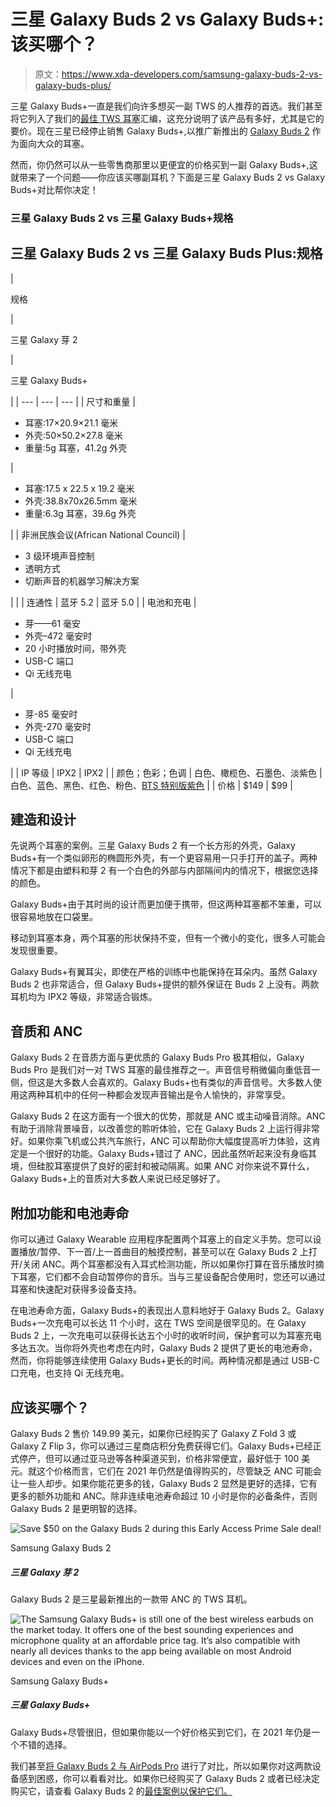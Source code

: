 # 三星 Galaxy Buds 2 vs Galaxy Buds+:该买哪个？

> 原文：<https://www.xda-developers.com/samsung-galaxy-buds-2-vs-galaxy-buds-plus/>

三星 Galaxy Buds+一直是我们向许多想买一副 TWS 的人推荐的首选。我们甚至将它列入了我们的[最佳 TWS 耳塞](https://www.xda-developers.com/best-wireless-earbuds/)汇编，这充分说明了该产品有多好，尤其是它的要价。现在三星已经停止销售 Galaxy Buds+,以推广新推出的 [Galaxy Buds 2](https://www.xda-developers.com/samsung-galaxy-buds-2/) 作为面向大众的耳塞。

然而，你仍然可以从一些零售商那里以更便宜的价格买到一副 Galaxy Buds+,这就带来了一个问题——你应该买哪副耳机？下面是三星 Galaxy Buds 2 vs Galaxy Buds+对比帮你决定！

### 三星 Galaxy Buds 2 vs 三星 Galaxy Buds+规格

## 三星 Galaxy Buds 2 vs 三星 Galaxy Buds Plus:规格

| 

规格

 | 

三星 Galaxy 芽 2

 | 

三星 Galaxy Buds+

 |
| --- | --- | --- |
| 尺寸和重量 | 

*   耳塞:17×20.9×21.1 毫米
*   外壳:50×50.2×27.8 毫米
*   重量:5g 耳塞，41.2g 外壳

 | 

*   耳塞:17.5 x 22.5 x 19.2 毫米
*   外壳:38.8x70x26.5mm 毫米
*   重量:6.3g 耳塞，39.6g 外壳

 |
| 非洲民族会议(African National Council) | 

*   3 级环境声音控制
*   透明方式
*   切断声音的机器学习解决方案

 |  |
| 连通性 | 蓝牙 5.2 | 蓝牙 5.0 |
| 电池和充电 | 

*   芽——61 毫安
*   外壳–472 毫安时
*   20 小时播放时间，带外壳
*   USB-C 端口
*   Qi 无线充电

 | 

*   芽-85 毫安时
*   外壳-270 毫安时
*   USB-C 端口
*   Qi 无线充电

 |
| IP 等级 | IPX2 | IPX2 |
| 颜色；色彩；色调 | 白色、橄榄色、石墨色、淡紫色 | 白色、蓝色、黑色、红色、粉色、[BTS 特别版紫色](https://www.xda-developers.com/samsung-announces-galaxy-s20-galaxy-buds-themed-after-korean-band-bts/) |
| 价格 | $149 | $99 |

## 建造和设计

先说两个耳塞的案例。三星 Galaxy Buds 2 有一个长方形的外壳，Galaxy Buds+有一个类似卵形的椭圆形外壳，有一个更容易用一只手打开的盖子。两种情况下都是由塑料和芽 2 有一个白色的外部与内部隔间内的情况下，根据您选择的颜色。

Galaxy Buds+由于其时尚的设计而更加便于携带，但这两种耳塞都不笨重，可以很容易地放在口袋里。

移动到耳塞本身，两个耳塞的形状保持不变，但有一个微小的变化，很多人可能会发现很重要。

Galaxy Buds+有翼耳尖，即使在严格的训练中也能保持在耳朵内。虽然 Galaxy Buds 2 也非常适合，但 Galaxy Buds+提供的额外保证在 Buds 2 上没有。两款耳机均为 IPX2 等级，非常适合锻炼。

## 音质和 ANC

Galaxy Buds 2 在音质方面与更优质的 Galaxy Buds Pro 极其相似，Galaxy Buds Pro 是我们对一对 TWS 耳塞的最佳推荐之一。声音信号稍微偏向重低音一侧，但这是大多数人会喜欢的。Galaxy Buds+也有类似的声音信号。大多数人使用这两种耳机中的任何一种都会发现声音输出是令人愉快的，非常享受。

Galaxy Buds 2 在这方面有一个很大的优势，那就是 ANC 或主动噪音消除。ANC 有助于消除背景噪音，以改善您的聆听体验，它在 Galaxy Buds 2 上运行得非常好。如果你乘飞机或公共汽车旅行，ANC 可以帮助你大幅度提高听力体验，这肯定是一个很好的功能。Galaxy Buds+错过了 ANC，因此虽然听起来没有身临其境，但硅胶耳塞提供了良好的密封和被动隔离。如果 ANC 对你来说不算什么，Galaxy Buds+上的音质对大多数人来说已经足够好了。

## 附加功能和电池寿命

你可以通过 Galaxy Wearable 应用程序配置两个耳塞上的自定义手势。您可以设置播放/暂停、下一首/上一首曲目的触摸控制，甚至可以在 Galaxy Buds 2 上打开/关闭 ANC。两个耳塞都没有入耳式检测功能，所以如果你打算在音乐播放时摘下耳塞，它们都不会自动暂停你的音乐。当与三星设备配合使用时，您还可以通过耳塞和快速配对获得多设备支持。

在电池寿命方面，Galaxy Buds+的表现出人意料地好于 Galaxy Buds 2。Galaxy Buds+一次充电可以长达 11 个小时，这在 TWS 空间是很罕见的。在 Galaxy Buds 2 上，一次充电可以获得长达五个小时的收听时间，保护套可以为耳塞充电多达五次。当你将外壳也考虑在内时，Galaxy Buds 2 提供了更长的电池寿命，然而，你将能够连续使用 Galaxy Buds+更长的时间。两种情况都是通过 USB-C 口充电，也支持 Qi 无线充电。

## 应该买哪个？

Galaxy Buds 2 售价 149.99 美元，如果你已经购买了 Galaxy Z Fold 3 或 Galaxy Z Flip 3，你可以通过三星商店积分免费获得它们。Galaxy Buds+已经正式停产，但可以通过亚马逊等各种渠道买到，价格非常便宜，最好低于 100 美元。就这个价格而言，它们在 2021 年仍然是值得购买的，尽管缺乏 ANC 可能会让一些人却步。如果你能花更多的钱，Galaxy Buds 2 显然是更好的选择，它有更多的额外功能和 ANC。除非连续电池寿命超过 10 小时是你的必备条件，否则 Galaxy Buds 2 是更明智的选择。

 <picture>![Save $50 on the Galaxy Buds 2 during this Early Access Prime Sale deal!](img/d89de1d715e9a72add7586c712c587ac.png)</picture> 

Samsung Galaxy Buds 2

##### 三星 Galaxy 芽 2

Galaxy Buds 2 是三星最新推出的一款带 ANC 的 TWS 耳机。

 <picture>![The Samsung Galaxy Buds+ is still one of the best wireless earbuds on the market today. It offers one of the best sounding experiences and microphone quality at an affordable price tag. It’s also compatible with nearly all devices thanks to the app being available on most Android devices and even on the iPhone.](img/b5d0fbe412ad12328a44940d3339fe11.png)</picture> 

Samsung Galaxy Buds+

##### 三星 Galaxy Buds+

Galaxy Buds+尽管很旧，但如果你能以一个好价格买到它们，在 2021 年仍是一个不错的选择。

我们甚至[将 Galaxy Buds 2 与 AirPods Pro](https://www.xda-developers.com/samsung-galaxy-buds-2-vs-airpods-pro/) 进行了对比，所以如果你对这两款设备感到困惑，你可以看看对比。如果你已经购买了 Galaxy Buds 2 或者已经决定购买它，请查看 Galaxy Buds 2 的[最佳案例以保护它们。](https://www.xda-developers.com/best-samsung-galaxy-buds-2-cases/)